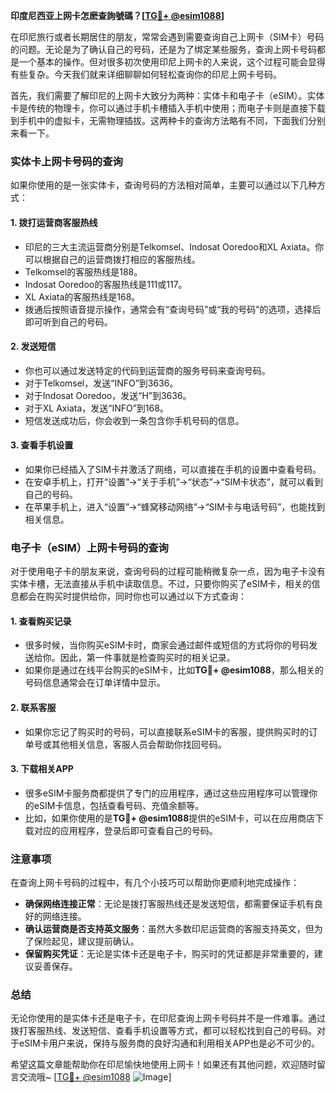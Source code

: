 **印度尼西亚上网卡怎麽查詢號碼？[[TG💪+ @esim1088](https://t.me/s/esim1088)]**

在印尼旅行或者长期居住的朋友，常常会遇到需要查询自己上网卡（SIM卡）号码的问题。无论是为了确认自己的号码，还是为了绑定某些服务，查询上网卡号码都是一个基本的操作。但对很多初次使用印尼上网卡的人来说，这个过程可能会显得有些复杂。今天我们就来详细聊聊如何轻松查询你的印尼上网卡号码。

首先，我们需要了解印尼的上网卡大致分为两种：实体卡和电子卡（eSIM）。实体卡是传统的物理卡，你可以通过手机卡槽插入手机中使用；而电子卡则是直接下载到手机中的虚拟卡，无需物理插拔。这两种卡的查询方法略有不同，下面我们分别来看一下。

### 实体卡上网卡号码的查询

如果你使用的是一张实体卡，查询号码的方法相对简单，主要可以通过以下几种方式：

#### 1. **拨打运营商客服热线**
   - 印尼的三大主流运营商分别是Telkomsel、Indosat Ooredoo和XL Axiata。你可以根据自己的运营商拨打相应的客服热线。
   - Telkomsel的客服热线是188。
   - Indosat Ooredoo的客服热线是111或117。
   - XL Axiata的客服热线是168。
   - 拨通后按照语音提示操作，通常会有“查询号码”或“我的号码”的选项，选择后即可听到自己的号码。

#### 2. **发送短信**
   - 你也可以通过发送特定的代码到运营商的服务号码来查询号码。
   - 对于Telkomsel，发送“INFO”到3636。
   - 对于Indosat Ooredoo，发送“H”到3636。
   - 对于XL Axiata，发送“INFO”到168。
   - 短信发送成功后，你会收到一条包含你手机号码的信息。

#### 3. **查看手机设置**
   - 如果你已经插入了SIM卡并激活了网络，可以直接在手机的设置中查看号码。
   - 在安卓手机上，打开“设置”→“关于手机”→“状态”→“SIM卡状态”，就可以看到自己的号码。
   - 在苹果手机上，进入“设置”→“蜂窝移动网络”→“SIM卡与电话号码”，也能找到相关信息。

### 电子卡（eSIM）上网卡号码的查询

对于使用电子卡的朋友来说，查询号码的过程可能稍微复杂一点，因为电子卡没有实体卡槽，无法直接从手机中读取信息。不过，只要你购买了eSIM卡，相关的信息都会在购买时提供给你，同时你也可以通过以下方式查询：

#### 1. **查看购买记录**
   - 很多时候，当你购买eSIM卡时，商家会通过邮件或短信的方式将你的号码发送给你。因此，第一件事就是检查购买时的相关记录。
   - 如果你是通过在线平台购买的eSIM卡，比如**TG💪+ @esim1088**，那么相关的号码信息通常会在订单详情中显示。

#### 2. **联系客服**
   - 如果你忘记了购买时的号码，可以直接联系eSIM卡的客服，提供购买时的订单号或其他相关信息，客服人员会帮助你找回号码。

#### 3. **下载相关APP**
   - 很多eSIM卡服务商都提供了专门的应用程序，通过这些应用程序可以管理你的eSIM卡信息，包括查看号码、充值余额等。
   - 比如，如果你使用的是**TG💪+ @esim1088**提供的eSIM卡，可以在应用商店下载对应的应用程序，登录后即可查看自己的号码。

### 注意事项

在查询上网卡号码的过程中，有几个小技巧可以帮助你更顺利地完成操作：

- **确保网络连接正常**：无论是拨打客服热线还是发送短信，都需要保证手机有良好的网络连接。
- **确认运营商是否支持英文服务**：虽然大多数印尼运营商的客服支持英文，但为了保险起见，建议提前确认。
- **保留购买凭证**：无论是实体卡还是电子卡，购买时的凭证都是非常重要的，建议妥善保存。

### 总结

无论你使用的是实体卡还是电子卡，在印尼查询上网卡号码并不是一件难事。通过拨打客服热线、发送短信、查看手机设置等方式，都可以轻松找到自己的号码。对于eSIM卡用户来说，保持与服务商的良好沟通和利用相关APP也是必不可少的。

希望这篇文章能帮助你在印尼愉快地使用上网卡！如果还有其他问题，欢迎随时留言交流哦~ [[TG💪+ @esim1088](https://t.me/s/esim1088) ![Image](https://i.postimg.cc/4NQfJmqS/Snipaste-2025-05-13-00-14-12.png)]